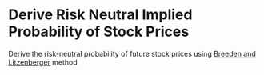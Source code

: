 # Derive Risk Neutral Implied Probability of Stock Prices
Derive the risk-neutral probability of future stock prices using [Breeden and Litzenberger](/Prices%20of%20State-Contingent%20Claims%20Implicit%20in%20Option%20Prices.pdf) method
